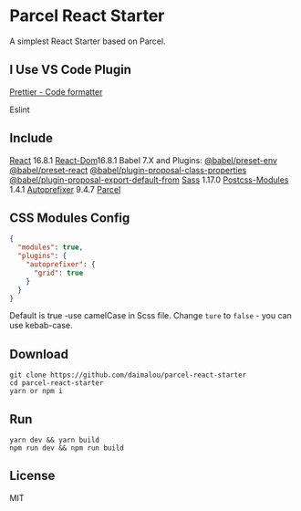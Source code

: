 # Parcel React Starter

A simplest React Starter based on Parcel.


## I Use VS Code Plugin

[Prettier - Code formatter](https://github.com/prettier/prettier-vscode)

Eslint 

## Include

[React](https://reactjs.org) 16.8.1
[React-Dom](https://reactjs.org)16.8.1
Babel 7.X and Plugins:
[@babel/preset-env](https://babeljs.io/docs/en/babel-preset-env)
[@babel/preset-react](https://babeljs.io/docs/en/babel-preset-react)
[@babel/plugin-proposal-class-properties](https://babeljs.io/docs/en/babel-plugin-proposal-class-properties)
[@babel/plugin-proposal-export-default-from](https://babeljs.io/docs/en/babel-plugin-proposal-export-default-from)
[Sass](https://sass-lang.com/install) 1.17.0
[Postcss-Modules](https://github.com/css-modules/postcss-modules) 1.4.1
[Autoprefixer](https://github.com/postcss/autoprefixer) 9.4.7
[Parcel](https://parceljs.org/)

## CSS Modules Config
```json
{
  "modules": true,
  "plugins": {
    "autoprefixer": {
      "grid": true
    }
  }
}
```
Default is true -use camelCase in Scss file.
Change `ture` to `false` - you can use kebab-case.
## Download
```
git clone https://github.com/daimalou/parcel-react-starter 
cd parcel-react-starter 
yarn or npm i
```
## Run
```
yarn dev && yarn build
npm run dev && npm run build
```

## License
MIT
